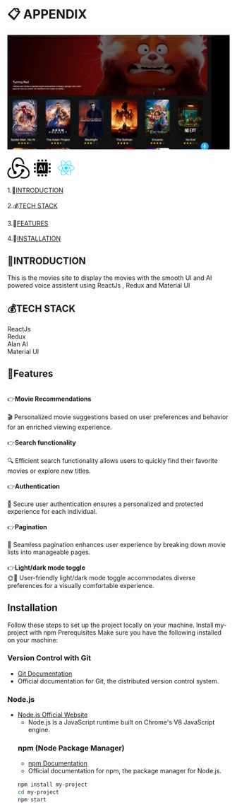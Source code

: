 # 📋 APPENDIX

![App Screenshot](public/dis.png)

<p>
  <img src="public/redux.svg" alt="Redux Logo" width="50" />
  <img src="public/ai.svg" alt="Redux Logo" width="50" />
  <img src="public/react.svg" alt="Redux Logo" width="50" />
</p>

1.🌲[INTRODUCTION](#introduction)\
\
2.💰[TECH STACK](#tech)\
\
3.🏦[FEATURES](#features)\
\
4.🧾[INSTALLATION](#installation)

## 🌲INTRODUCTION

This is the movies site to display the movies with the smooth UI and AI powered voice assistent using ReactJs , Redux and Material UI

## 💰TECH STACK

ReactJs\
Redux\
Alan AI\
Material UI

## 🏦Features

\
👉**Movie Recommendations**\
\
🎬 Personalized movie suggestions based on user preferences and behavior for an enriched viewing experience.\
\
👉**Search functionality**\
\
🔍 Efficient search functionality allows users to quickly find their favorite movies or explore new titles.\
\
👉**Authentication**\
\
🔐 Secure user authentication ensures a personalized and protected experience for each individual.\
\
👉**Pagination**\
\
📑 Seamless pagination enhances user experience by breaking down movie lists into manageable pages.\
\
👉**Light/dark mode toggle**
\
🌞🌚 User-friendly light/dark mode toggle accommodates diverse preferences for a visually comfortable experience.

## Installation

Follow these steps to set up the project locally on your machine.
Install my-project with npm
Prerequisites
Make sure you have the following installed on your machine:

### Version Control with Git

- [Git Documentation](https://git-scm.com/doc)
- Official documentation for Git, the distributed version control system.

### Node.js

- [Node.js Official Website](https://nodejs.org/)
  - Node.js is a JavaScript runtime built on Chrome's V8 JavaScript engine.
  ### npm (Node Package Manager)
  - [npm Documentation](https://docs.npmjs.com/)
  - Official documentation for npm, the package manager for Node.js.
  ```bash
  npm install my-project
  cd my-project
  npm start
  ```
